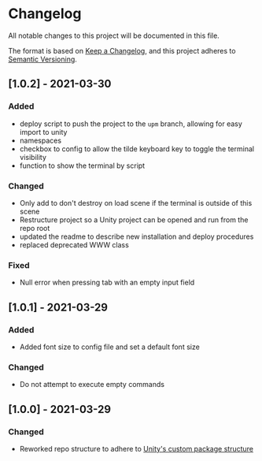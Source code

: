 # Changelog
All notable changes to this project will be documented in this file.

The format is based on [Keep a Changelog](https://keepachangelog.com/en/1.0.0/),
and this project adheres to [Semantic Versioning](https://semver.org/spec/v2.0.0.html).

## [1.0.2] - 2021-03-30
### Added
- deploy script to push the project to the `upm` branch, allowing for easy import to unity
- namespaces
- checkbox to config to allow the tilde keyboard key to toggle the terminal visibility
- function to show the terminal by script

### Changed
- Only add to don't destroy on load scene if the terminal is outside of this scene
- Restructure project so a Unity project can be opened and run from the repo root
- updated the readme to describe new installation and deploy procedures
- replaced deprecated WWW class

### Fixed
- Null error when pressing tab with an empty input field


## [1.0.1] - 2021-03-29
### Added
- Added font size to config file and set a default font size

### Changed
- Do not attempt to execute empty commands

## [1.0.0] - 2021-03-29
### Changed
- Reworked repo structure to adhere to [Unity's custom package structure](https://docs.unity3d.com/Manual/CustomPackages.html)
